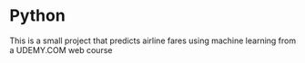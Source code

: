 # Python
This is a small project that predicts airline fares using machine learning from a UDEMY.COM web course
